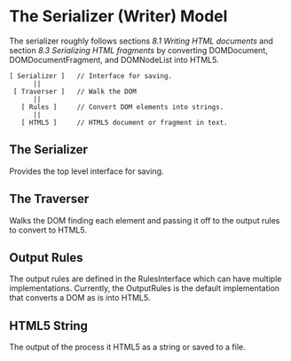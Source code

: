 # The Serializer (Writer) Model

The serializer roughly follows sections _8.1 Writing HTML documents_ and section
_8.3 Serializing HTML fragments_ by converting DOMDocument, DOMDocumentFragment,
and DOMNodeList into HTML5.

    [ Serializer ]   // Interface for saving.
          ||
     [ Traverser ]   // Walk the DOM
          ||
       [ Rules ]     // Convert DOM elements into strings.
          ||
       [ HTML5 ]     // HTML5 document or fragment in text.


## The Serializer

Provides the top level interface for saving.

## The Traverser

Walks the DOM finding each element and passing it off to the output rules to
convert to HTML5.

## Output Rules

The output rules are defined in the RulesInterface which can have multiple
implementations. Currently, the OutputRules is the default implementation that
converts a DOM as is into HTML5.

## HTML5 String

The output of the process it HTML5 as a string or saved to a file.
